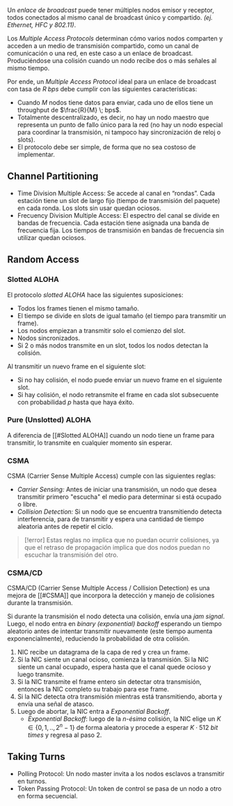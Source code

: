 Un *enlace de broadcast* puede tener múltiples nodos emisor y receptor, todos conectados al mismo canal de broadcast único y compartido. *(ej. Ethernet, HFC y 802.11)*.

Los *Multiple Access Protocols* determinan cómo varios nodos comparten y acceden a un medio de transmisión compartido, como un canal de comunicación o una red, en este caso a un enlace de broadcast. Produciéndose una colisión cuando un nodo recibe dos o más señales al mismo tiempo.

Por ende, un *Multiple Access Protocol* ideal para un enlace de broadcast con tasa de $R \; bps$ debe cumplir con las siguientes características:
- Cuando $M$ nodos tiene datos para enviar, cada uno de ellos tiene un throughput de $\frac{R}{M} \; bps$.
- Totalmente descentralizado, es decir, no hay un nodo maestro que representa un punto de fallo único para la red (no hay un nodo especial para coordinar la transmisión, ni tampoco hay sincronización de reloj o slots).
- El protocolo debe ser simple, de forma que no sea costoso de implementar.

## Channel Partitioning
- Time Division Multiple Access: Se accede al canal en “rondas”. Cada estación tiene un slot de largo fijo (tiempo de transmisión del paquete) en cada ronda. Los slots sin usar quedan ociosos.
- Frecuency Division Multiple Access: El espectro del canal se divide en bandas de frecuencia. Cada estación tiene asignada una banda de frecuencia fija. Los tiempos de transmisión en bandas de frecuencia sin utilizar quedan ociosos.

## Random Access
### Slotted ALOHA
El protocolo *slotted ALOHA* hace las siguientes suposiciones:
- Todos los frames tienen el mismo tamaño.
- El tiempo se divide en slots de igual tamaño (el tiempo para transmitir un frame).
- Los nodos empiezan a transmitir solo el comienzo del slot.
- Nodos sincronizados.
- Si 2 o más nodos transmite en un slot, todos los nodos detectan la colisión.

Al transmitir un nuevo frame en el siguiente slot:
- Si no hay colisión, el nodo puede enviar un nuevo frame en el siguiente slot.
- Si hay colisión, el nodo retransmite el frame en cada slot subsecuente con probabilidad $p$ hasta que haya éxito.

### Pure (Unslotted) ALOHA
A diferencia de [[#Slotted ALOHA]] cuando un nodo tiene un frame para transmitir, lo transmite en cualquier momento sin esperar.

### CSMA
CSMA (Carrier Sense Multiple Access) cumple con las siguientes reglas:
- *Carrier Sensing:* Antes de iniciar una transmisión, un nodo que desea transmitir primero "escucha" el medio para determinar si está ocupado o libre.
- *Collision Detection:* Si un nodo que se encuentra transmitiendo detecta interferencia, para de transmitir y espera una cantidad de tiempo aleatoria antes de repetir el ciclo.

>[!error] 
>Estas reglas no implica que no puedan ocurrir colisiones, ya que el retraso de propagación implica que dos nodos puedan no escuchar la transmisión del otro.

### CSMA/CD
CSMA/CD (Carrier Sense Multiple Access / Collision Detection) es una mejora de [[#CSMA]] que incorpora la detección y manejo de colisiones durante la transmisión.

Si durante la transmisión el nodo detecta una colisión, envía una *jam signal*. Luego, el nodo entra en *binary (exponential) backoff* esperando un tiempo aleatorio antes de intentar transmitir nuevamente (este tiempo aumenta exponencialmente), reduciendo la probabilidad de otra colisión.

1. NIC recibe un datagrama de la capa de red y crea un frame.
2. Si la NIC siente un canal ocioso, comienza la transmisión. Si la NIC siente un canal ocupado, espera hasta que el canal quede ocioso y luego transmite.
3. Si la NIC transmite el frame entero sin detectar otra transmisión, entonces la NIC completo su trabajo para ese frame.
4. Si la NIC detecta otra transmisión mientras está transmitiendo, aborta y envía una señal de atasco.
5. Luego de abortar, la NIC entra a *Exponential Backoff*.
	- *Exponential Backoff*: luego de la *n-ésima* colisión, la NIC elige un $K \in \{0,1, .., 2^n - 1\}$ de forma aleatoria y procede a esperar $K \cdot 512 \textit{ bit times }$ y regresa al paso 2.

## Taking Turns
- Polling Protocol: Un nodo master invita a los nodos esclavos a transmitir en turnos.
- Token Passing Protocol: Un token de control se pasa de un nodo a otro en forma secuencial.